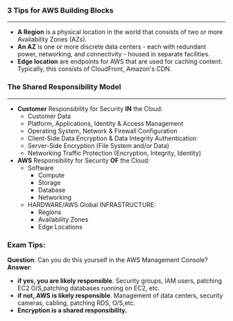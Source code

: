 ### 3 Tips for AWS Building Blocks
___

* **A Region** is a physical location in the world that consists of two or more Availability Zones (AZs).
* **An AZ** is one or more discrete data centers - each with redundant power, networking, and
  connectivity - housed in separate facilities.
* **Edge location** are endpoints for AWS that are used for caching content. Typically,
  this consists of CloudFront, Amazon's CDN.

### The Shared Responsibility Model
___

* **Customer** Responsibility for Security **IN** the Cloud:
    * Customer Data
    * Platform, Applications, Identity & Access Management
    * Operating System, Network & Firewall Configuration
    * Client-Side Data Encryption & Data Integrity Authentication
    * Server-Side Encryption (File System and/or Data)
    * Networking Traffic Protection (Encryption, Integrity, Identity)
* **AWS** Responsibility for Security **OF** the Cloud:
    * Software
        * Compute
        * Storage
        * Database
        * Networking
    * HARDWARE/AWS Global INFRASTRUCTURE:
        * Regions
        * Availability Zones
        * Edge Locations

### **Exam Tips**:

**Question**: Can you do this yourself in the AWS Management Console?<br>
**Answer**: 
* **if yes, you are likely responsible**. Security groups, IAM users, patching EC2 O/S,patching databases
running on EC2, etc.
* **if not, AWS is likely responsible**. Management of data centers, security cameras, cabling, patching RDS, O/S,etc.
* **Encryption is a shared responsibility.**
